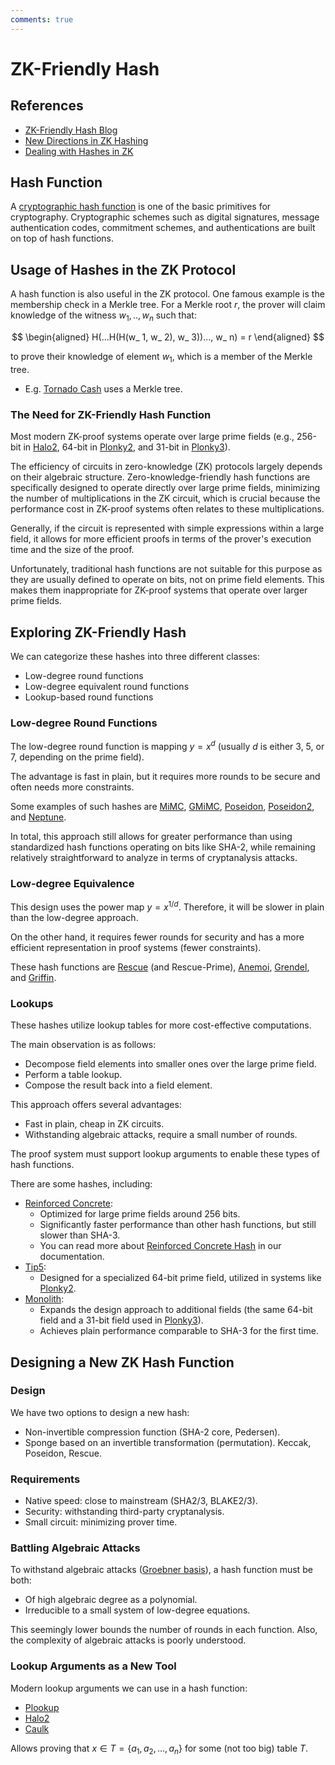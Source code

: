 ```yaml
---
comments: true
---
```


# ZK-Friendly Hash

## References

- [ZK-Friendly Hash Blog](https://www.zellic.io/blog/zk-friendly-hash-functions/)
- [New Directions in ZK Hashing](https://www.youtube.com/watch?v=SXnb7T9YATs&ab_channel=ZeroKnowledge)
- [Dealing with Hashes in ZK](https://blog.taceo.io/whats-the-deal-with-hashes-in-zk/)

## Hash Function

A [cryptographic hash function](https://en.wikipedia.org/wiki/Cryptographic_hash_function) is one of the basic primitives for
cryptography. Cryptographic schemes such as digital signatures, message authentication codes, commitment schemes, and authentications
are built on top of hash functions.

## Usage of Hashes in the ZK Protocol

A hash function is also useful in the ZK protocol. One famous example is the membership check in a Merkle tree. For a Merkle root $r$,
the prover will claim knowledge of the witness $w_1, .., w_n$ such that:

$$
\begin{aligned}
H(...H(H(w_ 1, w_ 2), w_ 3))..., w_ n) = r
\end{aligned}
$$

to prove their knowledge of element $w_1$, which is a member of the Merkle tree.

- E.g. [Tornado Cash](https://www.zellic.io/blog/how-does-tornado-cash-work) uses a Merkle tree.

### The Need for ZK-Friendly Hash Function

Most modern ZK-proof systems operate over large prime fields (e.g., 256-bit in [Halo2](https://zcash.github.io/halo2/), 64-bit
in [Plonky2](https://github.com/0xPolygonZero/plonky2), and 31-bit in [Plonky3](https://github.com/Plonky3/Plonky3)).

The efficiency of circuits in zero-knowledge (ZK) protocols largely depends on their algebraic structure. Zero-knowledge-friendly hash
functions are specifically designed to operate directly over large prime fields, minimizing the number of multiplications in the ZK
circuit, which is crucial because the performance cost in ZK-proof systems often relates to these multiplications.

Generally, if the circuit is represented with simple expressions within a large field, it allows for more efficient proofs in terms of
the prover's execution time and the size of the proof.

Unfortunately, traditional hash functions are not suitable for this purpose as they are usually defined to operate on bits, not on
prime field elements. This makes them inappropriate for ZK-proof systems that operate over larger prime fields.

## Exploring ZK-Friendly Hash

We can categorize these hashes into three different classes:

- Low-degree round functions
- Low-degree equivalent round functions
- Lookup-based round functions

### Low-degree Round Functions

The low-degree round function is mapping $y = x^d$ (usually $d$ is either 3, 5, or 7, depending on the prime field).

The advantage is fast in plain, but it requires more rounds to be secure and often needs more constraints.

Some examples of such hashes
are [MiMC](https://eprint.iacr.org/2016/492), [GMiMC](https://eprint.iacr.org/2019/397), [Poseidon](https://eprint.iacr.org/2019/458),
[Poseidon2](https://eprint.iacr.org/2023/323),
and [Neptune](https://eprint.iacr.org/2021/1695).

In total, this approach still allows for greater performance than using standardized hash functions operating on bits like SHA-2, while
remaining relatively straightforward to analyze in terms of cryptanalysis attacks.

### Low-degree Equivalence

This design uses the power map $y = x^{1/d}$. Therefore, it will be slower in plain than the low-degree approach.

On the other hand, it requires fewer rounds for security and has a more efficient representation in proof systems (fewer constraints).

These hash functions are [Rescue](https://eprint.iacr.org/2019/426) (and
Rescue-Prime), [Anemoi](https://eprint.iacr.org/2022/840), [Grendel](https://eprint.iacr.org/2021/984),
and [Griffin](https://eprint.iacr.org/2022/403).

### Lookups

These hashes utilize lookup tables for more cost-effective computations.

The main observation is as follows:

- Decompose field elements into smaller ones over the large prime field.
- Perform a table lookup.
- Compose the result back into a field element.

This approach offers several advantages:

- Fast in plain, cheap in ZK circuits.
- Withstanding algebraic attacks, require a small number of rounds.

The proof system must support lookup arguments to enable these types of hash functions.

There are some hashes, including:

- [Reinforced Concrete](https://eprint.iacr.org/2021/1038):
  - Optimized for large prime fields around 256 bits.
  - Significantly faster performance than other hash functions, but still slower than SHA-3.
  - You can read more about [Reinforced Concrete Hash](terms/reinforced-concrete-hash.md) in our documentation.
- [Tip5](https://eprint.iacr.org/2023/107):
  - Designed for a specialized 64-bit prime field, utilized in systems
      like [Plonky2](https://polygon.technology/blog/introducing-plonky2).
- [Monolith](https://eprint.iacr.org/2023/1025):
  - Expands the design approach to additional fields (the same 64-bit field and a 31-bit field used
      in [Plonky3](https://github.com/Plonky3/Plonky3)).
  - Achieves plain performance comparable to SHA-3 for the first time.

## Designing a New ZK Hash Function

### Design

We have two options to design a new hash:

- Non-invertible compression function (SHA-2 core, Pedersen).
- Sponge based on an invertible transformation (permutation). Keccak, Poseidon, Rescue.

### Requirements

- Native speed: close to mainstream (SHA2/3, BLAKE2/3).
- Security: withstanding third-party cryptanalysis.
- Small circuit: minimizing prover time.

### Battling Algebraic Attacks

To withstand algebraic attacks ([Groebner basis](https://en.wikipedia.org/wiki/Gr%C3%B6bner_basis)), a hash function must be both:

- Of high algebraic degree as a polynomial.
- Irreducible to a small system of low-degree equations.

This seemingly lower bounds the number of rounds in each function. Also, the complexity of algebraic attacks is poorly understood.

### Lookup Arguments as a New Tool

Modern lookup arguments we can use in a hash function:

- [Plookup](https://eprint.iacr.org/2020/315.pdf)
- [Halo2](https://zcash.github.io/halo2/)
- [Caulk](https://eprint.iacr.org/2022/621.pdf)

Allows proving that $x \in T = \{a_1, a_2,..., a_n\}$ for some (not too big) table $T$.
